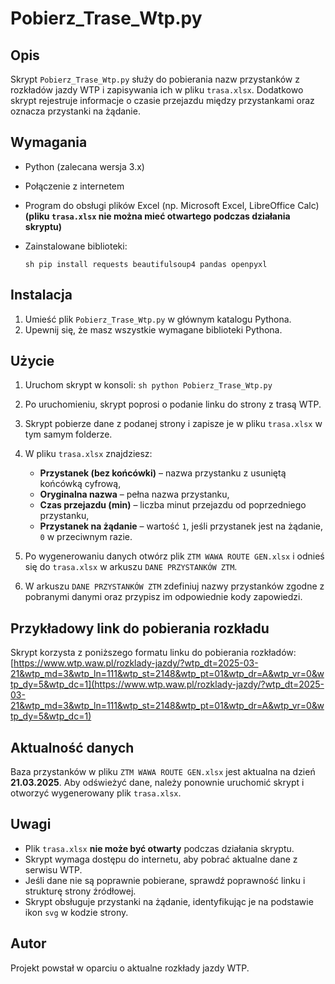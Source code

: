 # Pobierz_Trase_Wtp.py

## Opis
Skrypt `Pobierz_Trase_Wtp.py` służy do pobierania nazw przystanków z rozkładów jazdy WTP i zapisywania ich w pliku `trasa.xlsx`. Dodatkowo skrypt rejestruje informacje o czasie przejazdu między przystankami oraz oznacza przystanki na żądanie.

## Wymagania
- Python (zalecana wersja 3.x)
- Połączenie z internetem
- Program do obsługi plików Excel (np. Microsoft Excel, LibreOffice Calc) **(pliku `trasa.xlsx` nie można mieć otwartego podczas działania skryptu)**
- Zainstalowane biblioteki:
  
  ```sh pip install requests beautifulsoup4 pandas openpyxl```


## Instalacja
1. Umieść plik `Pobierz_Trase_Wtp.py` w głównym katalogu Pythona.
2. Upewnij się, że masz wszystkie wymagane biblioteki Pythona.

## Użycie
1. Uruchom skrypt w konsoli:
   ```sh python Pobierz_Trase_Wtp.py```
   

2. Po uruchomieniu, skrypt poprosi o podanie linku do strony z trasą WTP.
3. Skrypt pobierze dane z podanej strony i zapisze je w pliku `trasa.xlsx` w tym samym folderze.
4. W pliku `trasa.xlsx` znajdziesz:
   - **Przystanek (bez końcówki)** – nazwa przystanku z usuniętą końcówką cyfrową,
   - **Oryginalna nazwa** – pełna nazwa przystanku,
   - **Czas przejazdu (min)** – liczba minut przejazdu od poprzedniego przystanku,
   - **Przystanek na żądanie** – wartość `1`, jeśli przystanek jest na żądanie, `0` w przeciwnym razie.
5. Po wygenerowaniu danych otwórz plik `ZTM WAWA ROUTE GEN.xlsx` i odnieś się do `trasa.xlsx` w arkuszu `DANE PRZYSTANKÓW ZTM`.
6. W arkuszu `DANE PRZYSTANKÓW ZTM` zdefiniuj nazwy przystanków zgodne z pobranymi danymi oraz przypisz im odpowiednie kody zapowiedzi.

## Przykładowy link do pobierania rozkładu
Skrypt korzysta z poniższego formatu linku do pobierania rozkładów:
[https://www.wtp.waw.pl/rozklady-jazdy/?wtp_dt=2025-03-21&wtp_md=3&wtp_ln=111&wtp_st=2148&wtp_pt=01&wtp_dr=A&wtp_vr=0&wtp_dy=5&wtp_dc=1](https://www.wtp.waw.pl/rozklady-jazdy/?wtp_dt=2025-03-21&wtp_md=3&wtp_ln=111&wtp_st=2148&wtp_pt=01&wtp_dr=A&wtp_vr=0&wtp_dy=5&wtp_dc=1)

## Aktualność danych
Baza przystanków w pliku `ZTM WAWA ROUTE GEN.xlsx` jest aktualna na dzień **21.03.2025**. 
Aby odświeżyć dane, należy ponownie uruchomić skrypt i otworzyć wygenerowany plik `trasa.xlsx`.

## Uwagi
- Plik `trasa.xlsx` **nie może być otwarty** podczas działania skryptu.
- Skrypt wymaga dostępu do internetu, aby pobrać aktualne dane z serwisu WTP.
- Jeśli dane nie są poprawnie pobierane, sprawdź poprawność linku i strukturę strony źródłowej.
- Skrypt obsługuje przystanki na żądanie, identyfikując je na podstawie ikon `svg` w kodzie strony.

## Autor
Projekt powstał w oparciu o aktualne rozkłady jazdy WTP.


